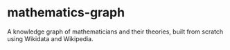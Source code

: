 # mathematics-graph
A knowledge graph of mathematicians and their theories, built from scratch using Wikidata and Wikipedia.
